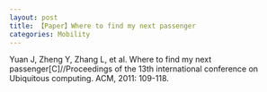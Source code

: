 ```yaml
---
layout: post
title: 【Paper】Where to find my next passenger
categories: Mobility
---
```


Yuan J, Zheng Y, Zhang L, et al. Where to find my next passenger[C]//Proceedings of the 13th international conference on Ubiquitous computing. ACM, 2011: 109-118.
